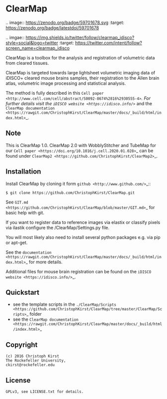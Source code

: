 ClearMap
========

.. image:: https://zenodo.org/badge/59701678.svg
   :target: https://zenodo.org/badge/latestdoi/59701678


.. imgae:: https://img.shields.io/twitter/follow/clearmap_idisco?style=social&logo=twitter
   :target: https://twitter.com/intent/follow?screen_name=clearmap_idisco


ClearMap is a toolbox for the analysis and registration of volumetric data
from cleared tissues.

ClearMap is targeted towards large lightsheet volumetric imaging data
of iDISCO+ cleared mouse brains samples, their registration to the Allen brain atlas,
volumetric image processing and statistical analysis.

The method is fully described in this `Cell paper <http://www.cell.com/cell/abstract/S0092-8674%2816%2930555-4>`_. 
For further details visit the `iDISCO website <https://idisco.info/>`_ and 
the `ClearMap documentation <https://rawgit.com/ChristophKirst/ClearMap/master/docs/_build/html/index.html>`_.

Note
----
This is ClearMap 1.0. ClearMap 2.0 with WobblyStitcher and TubeMap 
for our `Cell paper <https://doi.org/10.1016/j.cell.2020.01.028>`_ can be found under
`ClearMap2 <https://github.com/ChristophKirst/ClearMap2>`_.

Installation
------------

Install ClearMap by cloning it form `github <http://www.github.com/>`_::

    $ git clone https://github.com/ChristophKirst/ClearMap.git

See `GIT.md <https://github.com/ChristophKirst/ClearMap/blob/master/GIT.md>`_ for basic help with git.

If you want to register data to reference images via elastix or
classify pixels via ilastik configure the /ClearMap/Settings.py file.

You will most likely also need to install several python packages e.g. via 
pip or apt-get.

See the `documentation <https://rawgit.com/ChristophKirst/ClearMap/master/docs/_build/html/index.html>`_ for more details.

Additional files for mouse brain registration can be found on the `iDISCO website <https://idisco.info/>`_.


Quickstart
----------

   * see the template scripts in the `./ClearMap/Scripts <https://github.com/ChristophKirst/ClearMap/tree/master/ClearMap/Scripts>`_ folder 
   * see the `ClearMap documentation <https://rawgit.com/ChristophKirst/ClearMap/master/docs/_build/html/index.html>`_ 


Copyright
---------
    (c) 2016 Christoph Kirst
    The Rockefeller University, 
    ckirst@rockefeller.edu

License
-------
    GPLv3, see LICENSE.txt for details.



